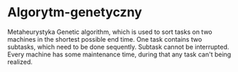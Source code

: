 # Algorytm-genetyczny
Metaheurystyka
Genetic algorithm, which is used to sort tasks on two machines in the shortest possible end time. One task contains two subtasks, which need to be done sequently. Subtask cannot be interrupted. Every machine has some maintenance time, during that any task can't being realized.
